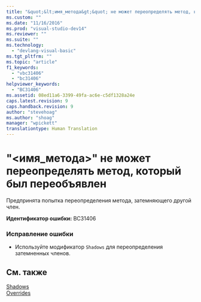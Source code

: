 ```yaml
---
title: "&quot;&lt;имя_метода&gt;&quot; не может переопределять метод, который был переобъявлен | Microsoft Docs"
ms.custom: ""
ms.date: "11/16/2016"
ms.prod: "visual-studio-dev14"
ms.reviewer: ""
ms.suite: ""
ms.technology: 
  - "devlang-visual-basic"
ms.tgt_pltfrm: ""
ms.topic: "article"
f1_keywords: 
  - "vbc31406"
  - "bc31406"
helpviewer_keywords: 
  - "BC31406"
ms.assetid: 08ed11a6-3399-49fa-ac6e-c5df1328a24e
caps.latest.revision: 9
caps.handback.revision: 9
author: "stevehoag"
ms.author: "shoag"
manager: "wpickett"
translationtype: Human Translation
---
```

# &quot;&lt;имя_метода&gt;&quot; не может переопределять метод, который был переобъявлен
Предпринята попытка переопределения метода, затемняющего другой член.  
  
 **Идентификатор ошибки:** BC31406  
  
### Исправление ошибки  
  
-   Используйте модификатор `Shadows` для переопределения затемненных членов.  
  
## См. также  
 [Shadows](../../visual-basic/language-reference/modifiers/shadows.md)   
 [Overrides](../../visual-basic/language-reference/modifiers/overrides.md)